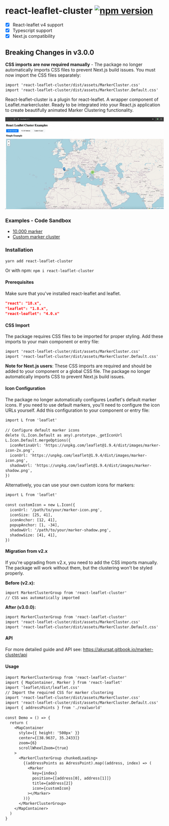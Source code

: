 # react-leaflet-cluster [![npm version](https://img.shields.io/npm/v/react-leaflet-cluster.svg)](https://www.npmjs.com/package/react-leaflet-cluster)

- [x] React-leaflet v4 support
- [x] Typescript support
- [x] Next.js compatibility

## Breaking Changes in v3.0.0

**CSS imports are now required manually** - The package no longer automatically imports CSS files to prevent Next.js build issues. You must now import the CSS files separately:

```tsx
import 'react-leaflet-cluster/dist/assets/MarkerCluster.css'
import 'react-leaflet-cluster/dist/assets/MarkerCluster.Default.css'
```

React-leaflet-cluster is a plugin for react-leaflet. A wrapper component of Leaflet.markercluster. Ready to be integrated into your React.js application to create beautifully animated Marker Clustering functionality.

![](showcase.gif)

### Examples - Code Sandbox

- [10.000 marker](https://codesandbox.io/s/hidden-breeze-nrd3e?fontsize=14&hidenavigation=1&theme=dark)
- [Custom marker cluster](https://codesandbox.io/s/beautiful-pike-j2l0w?file=/src/App.tsx)

### Installation

`yarn add react-leaflet-cluster`

Or with npm:
`npm i react-leaflet-cluster`

#### Prerequisites

Make sure that you've installed react-leaflet and leaflet.

```json
"react": "18.x",
"leaflet": "1.8.x",
"react-leaflet": "4.0.x"
```

#### CSS Import

The package requires CSS files to be imported for proper styling. Add these imports to your main component or entry file:

```tsx
import 'react-leaflet-cluster/dist/assets/MarkerCluster.css'
import 'react-leaflet-cluster/dist/assets/MarkerCluster.Default.css'
```

**Note for Next.js users**: These CSS imports are required and should be added to your component or a global CSS file. The package no longer automatically imports CSS to prevent Next.js build issues.

#### Icon Configuration

The package no longer automatically configures Leaflet's default marker icons. If you need to use default markers, you'll need to configure the icon URLs yourself. Add this configuration to your component or entry file:

```tsx
import L from 'leaflet'

// Configure default marker icons
delete (L.Icon.Default as any).prototype._getIconUrl
L.Icon.Default.mergeOptions({
  iconRetinaUrl: 'https://unpkg.com/leaflet@1.9.4/dist/images/marker-icon-2x.png',
  iconUrl: 'https://unpkg.com/leaflet@1.9.4/dist/images/marker-icon.png',
  shadowUrl: 'https://unpkg.com/leaflet@1.9.4/dist/images/marker-shadow.png',
})
```

Alternatively, you can use your own custom icons for markers:

```tsx
import L from 'leaflet'

const customIcon = new L.Icon({
  iconUrl: '/path/to/your/marker-icon.png',
  iconSize: [25, 41],
  iconAnchor: [12, 41],
  popupAnchor: [1, -34],
  shadowUrl: '/path/to/your/marker-shadow.png',
  shadowSize: [41, 41],
})
```

#### Migration from v2.x

If you're upgrading from v2.x, you need to add the CSS imports manually. The package will work without them, but the clustering won't be styled properly.

**Before (v2.x):**

```tsx
import MarkerClusterGroup from 'react-leaflet-cluster'
// CSS was automatically imported
```

**After (v3.0.0):**

```tsx
import MarkerClusterGroup from 'react-leaflet-cluster'
import 'react-leaflet-cluster/dist/assets/MarkerCluster.css'
import 'react-leaflet-cluster/dist/assets/MarkerCluster.Default.css'
```

#### API

For more detailed guide and API see:
https://akursat.gitbook.io/marker-cluster/api

#### Usage

```tsx
import MarkerClusterGroup from 'react-leaflet-cluster'
import { MapContainer, Marker } from 'react-leaflet'
import 'leaflet/dist/leaflet.css'
// Import the required CSS for marker clustering
import 'react-leaflet-cluster/dist/assets/MarkerCluster.css'
import 'react-leaflet-cluster/dist/assets/MarkerCluster.Default.css'
import { addressPoints } from './realworld'

const Demo = () => {
  return (
    <MapContainer
      style={{ height: '500px' }}
      center={[38.9637, 35.2433]}
      zoom={6}
      scrollWheelZoom={true}
    >
      <MarkerClusterGroup chunkedLoading>
        {(addressPoints as AdressPoint).map((address, index) => (
          <Marker
            key={index}
            position={[address[0], address[1]]}
            title={address[2]}
            icon={customIcon}
          ></Marker>
        ))}
      </MarkerClusterGroup>
    </MapContainer>
  )
}
```
